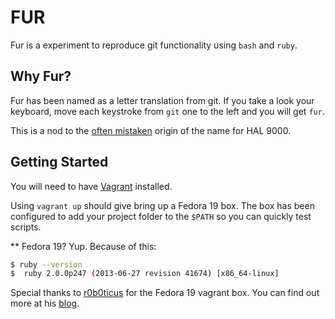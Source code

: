 # FUR

Fur is a experiment to reproduce git functionality using `bash` and `ruby`.

## Why Fur?
Fur has been named as a letter translation from git.  If you take a look your keyboard, move each keystroke from `git` one to the left and you will get `fur`.

This is a nod to the [often mistaken](http://en.wikipedia.org/wiki/HAL_9000#Origin_of_name) origin of the name for HAL 9000.

## Getting Started
You will need to have [Vagrant](http://vagrantup.com) installed.

Using `vagrant up` should give bring up a Fedora 19 box.  The box has been configured to add your project folder to the `$PATH` so you can quickly test scripts.

** Fedora 19?
Yup.  Because of this:
```bash
$ ruby --version
$  ruby 2.0.0p247 (2013-06-27 revision 41674) [x86_64-linux]
```

Special thanks to [r0b0ticus](https://github.com/r0b0ticus) for the Fedora 19 vagrant box.  You can find out more at his [blog](http://readonlyfriday.com/blog/2013/07/05/fedora-19-with-vagrant/).
